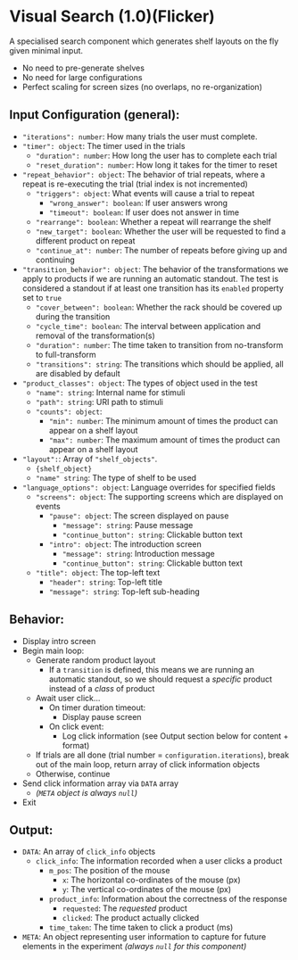 # Visual Search (1.0)(Flicker)

A specialised search component which generates shelf layouts on the fly given minimal input.
- No need to pre-generate shelves
- No need for large configurations
- Perfect scaling for screen sizes (no overlaps, no re-organization)

## Input Configuration (general):

- `"iterations": number`: How many trials the user must complete.
- `"timer": object`: The timer used in the trials
  - `"duration": number`: How long the user has to complete each trial
  - `"reset_duration": number`: How long it takes for the timer to reset
- `"repeat_behavior": object`: The behavior of trial repeats, where a repeat is re-executing the trial (trial index is not incremented)
  - `"triggers": object`: What events will cause a trial to repeat
    - `"wrong_answer": boolean`: If user answers wrong
    - `"timeout": boolean`: If user does not answer in time
  - `"rearrange": boolean`: Whether a repeat will rearrange the shelf
  - `"new_target": boolean`: Whether the user will be requested to find a different product on repeat
  - `"continue_at": number`: The number of repeats before giving up and continuing
- `"transition_behavior": object`: The behavior of the transformations we apply to products if we are running an automatic standout. The test is considered a standout if at least one transition has its `enabled` property set to `true`
  - `"cover_between": boolean`: Whether the rack should be covered up during the transition
  - `"cycle_time": boolean`: The interval between application and removal of the transformation(s)
  - `"duration": number`: The time taken to transition from no-transform to full-transform
  - `"transitions": string`: The transitions which should be applied, all are disabled by default
- `"product_classes": object`: The types of object used in the test
  - `"name": string`: Internal name for stimuli
  - `"path": string`: URI path to stimuli
  - `"counts": object`:
    - `"min": number`: The minimum amount of times the product can appear on a shelf layout
    - `"max": number`: The maximum amount of times the product can appear on a shelf layout
- `"layout":`: Array of `"shelf_objects"`. 
  - `{shelf_object}`
   - `"name" string`: The type of shelf to be used
- `"language_options": object`: Language overrides for specified fields
  - `"screens": object`: The supporting screens which are displayed on events
    - `"pause": object`: The screen displayed on pause
      - `"message": string`: Pause message
      - `"continue_button": string`: Clickable button text
    - `"intro": object`: The introduction screen
      - `"message": string`: Introduction message
      - `"continue_button": string`: Clickable button text
  - `"title": object`: The top-left text
    - `"header": string`: Top-left title 
    - `"message": string`: Top-left sub-heading 

## Behavior:

- Display intro screen
- Begin main loop:
  - Generate random product layout
    - If a `transition` is defined, this means we are running an automatic standout, so we should request a *specific* product instead of a *class* of product
  - Await user click...
    - On timer duration timeout:
      - Display pause screen
    - On click event:
      - Log click information (see Output section below for content + format)
  - If trials are all done (trial number = `configuration.iterations`), break out of the main loop, return array of click information objects
  - Otherwise, continue
- Send click information array via `DATA` array
  - *(`META` object is always `null`)*
- Exit

## Output:

- `DATA`: An array of `click_info` objects
  - `click_info`: The information recorded when a user clicks a product
    - `m_pos`: The position of the mouse
      - `x`: The horizontal co-ordinates of the mouse (px)
      - `y`: The vertical co-ordinates of the mouse (px)
    - `product_info`: Information about the correctness of the response
      - `requested`: The *requested* product
      - `clicked`: The product actually clicked
    - `time_taken`: The time taken to click a product (ms)
- `META`: An object representing user information to capture for future elements in the experiment *(always `null` for this component)*